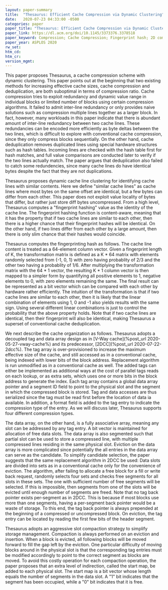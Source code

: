 ```yaml
---
layout: paper-summary
title:  "Thesaurus: Efficient Cache Compression via Dynamic Clustering"
date:   2020-07-23 04:33:00 -0500
categories: paper
paper_title: "Thesaurus: Efficient Cache Compression via Dynamic Clustering"
paper_link: https://dl.acm.org/doi/10.1145/3373376.3378518
paper_keyword: Compression; Cache Compression; Fingerprint hash; 2D compression; Thesaurus
paper_year: ASPLOS 2020
rw_set:
htm_cd:
htm_cr:
version_mgmt:
---
```


This paper proposes Thesaurus, a cache compression scheme with dynamic clustering. This paper points out at the beginning
that two existing methods for increasing effective cache sizes, cache compression and deduplication, are both suboptimal
in terms of compression ratio. Cache compression tries to exploit redundancy and dynamic value range in individual
blocks or limited number of blocks using certain compression algorithms. It failed to admit inter-line redundancy or
only provides naive solutions such as compression multiple lines together as a larger block. In fact, however, many
workloads in this paper indicate that there is abundant amount of inter-line redundancy between two cache lines. These
redundancies can be encoded more efficiently as byte deltas between the two lines, which is difficult to explore with
conventional cache compression, since they only compress blocks sequentially.
On the other hand, cache deduplication removes duplicated lines using special hardware structures such as hash tables.
Incoming lines are checked with the hash table first for hash matches, and full value comparisons are conducted
later to verify if the two lines actually match. The paper argues that deduplication also failed to catch some redundencies,
since many cache lines do have identical bytes despite the fact that they are not duplications.

Thesaurus proposes dynamic cache line clustering for identifying cache lines with similar contents. Here we define "similar
cache lines" as cache lines where most bytes on the same offset are identical, but a few bytes can differ from each other.
This paper does not exploit value locality of bytes that differ, but rather just store diff bytes uncompressed. 
From a high level, Thesaurus computes a "fingerprint hashing" value as the identity of the cache line. The fingerprint
hashing function is content-aware, meaning that it has the property that if two cache lines are similar to each other, 
then there is a higher chance that their fingerprint hashes will be identical. On the other hand, if two lines differ
from each other by a large amount, then there is only slim chance that their hashes would coincide.

Thesaurus computes the fingerprinting hash as follows. The cache line content is treated as a 64-element column vector.
Given a fingerprint length of K, the transformation matrix is defined as a K * 64 matrix with elements randomly selected
from {-1, 0, 1} with zero having probablity of 2/3 and the other two having a probablity of 1/6. After multiplying the 
transformation matrix with the 64 * 1 vector, the resulting K * 1 column vector is then mapped to a simpler form by 
quantifying all positive elements to 1, negative elements to 0, with zero elements remaining the same. The final result
can be represented as a bit vector which can be compared with each other by hardware rather efficiently. 
The intuition of the transformation is that if two cache lines are similar to each other, then it is likely that the linear
combination of elements using 1, 0 and -1 also yields results with the same sign. Using several different linear combinations
is just to control the probability that the above property holds. 
Note that if two cache lines are identical, then their fingerprint will also be identical, making Thesaurus a superset
of conventional cache deduplication.

We next describe the cache organization as follows. Thesaurus adopts a decoupled tag and data array design as in 
[V-Way cache](%post_url 2020-05-27-vway-cache%) and its predecessor, [2DCC](%post_url 2020-07-22-2dcc%). The tag
array is over-provisioned to increase the maximum effective size of the cache, and still accessed as in a conventional
cache, being indexed with lower bits of the block address. Replacement algorithm is run unmodified as in a conventional
cache as well. The added tags can either be implemented as additional ways at the cost of parallel tags reads on each
lookup, or as extra sets, which uses one or more bits in the block address to generate the index.
Each tag array contains a global data array pointer and a segment ID field to point to the physical slot and the 
segment in which the compressed block is stored. Tag and data accesses are thus serialized since the tag must be read
first before the location of data ia available.
In addition, a format field is added to the tag entry to indicate the compression type of the entry. As we will
discuss later, Thesaurus supports four different compression types.

The data array, on the other hand, is a fully associative array, meaning any slot can be addressed by any tag entry.
A bit vector is maintained for allocation of free data slots. 
The data array is also segmented such that partial slot can be used to store a compressed line, with multiple compressed
lines residing in the same physical slot.
Eviction on the data array is more complicated since potentially the all entries in the data array can serve as the candidate. 
To simplify candidate selection, the paper suggests that the same replacement algorithm in 2DCC be used: Data slots are 
divided into sets as in a conventional cache only for the convenience of eviction. The algorithm, after failing to allocate 
a free block for a fill or write back request, randomly selects four sets and checks free segments for all slots in these 
sets. The one with sufficient number of free segments will be selected. If this is impossible, then segments from one of the 
slots will be evicted until enough number of segments are freed. 
Note that no tag back pointer exists per-segment as in 2DCC. This is because if most blocks use more than one segments,
having a per-segment back pointer would be a waste of storage. To this end, the tag back pointer is always prepended
at the beginning of a compressed or uncompressed block. On eviction, the tag entry can be located by reading the first
few bits of the header segment.

Thesaurus adopts an aggressive slot compaction strategy to simplify storage management. Compaction is always performed 
on an eviction and insertion. When a block is evicted, all following blocks will be moved forward to fill the gap left 
by the eviction. 
One particular difficulty of moving blocks around in the physical slot is that the corresponding tag entries must be 
modified accordingly to point to the correct segment as blocks are moved. To avoid this costly operation for each
compaction operation, the paper proposes that an extra level of indirection, called the start map, be added to each 
physical slot. The start map is a bit vector whose length equals the number of segments in the data slot. A "1" bit indicates
that the segment has been occupied, while a "0" bit indicates that it is free. 